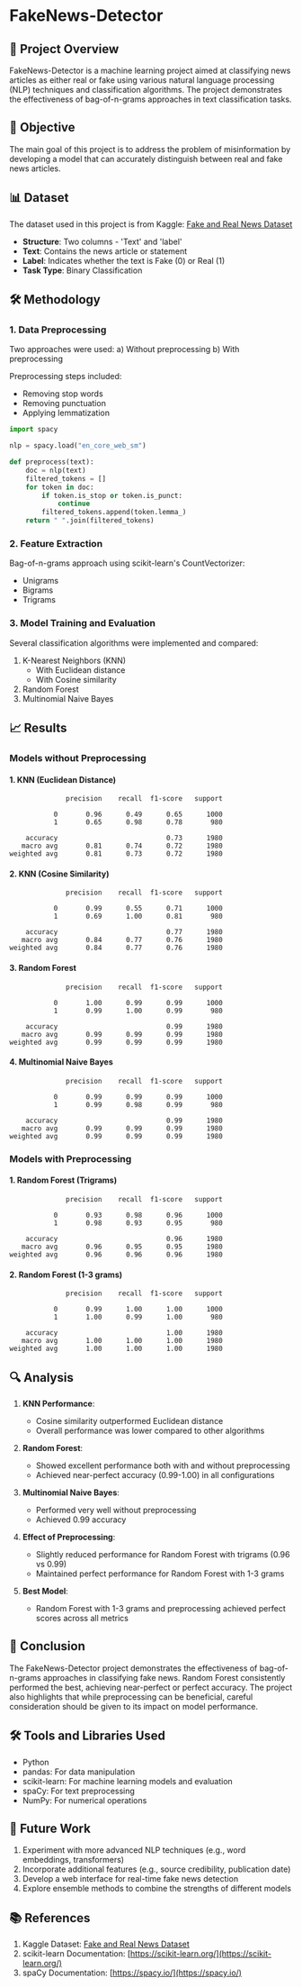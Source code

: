# FakeNews-Detector

## 📰 Project Overview

FakeNews-Detector is a machine learning project aimed at classifying news articles as either real or fake using various natural language processing (NLP) techniques and classification algorithms. The project demonstrates the effectiveness of bag-of-n-grams approaches in text classification tasks.

## 🎯 Objective

The main goal of this project is to address the problem of misinformation by developing a model that can accurately distinguish between real and fake news articles.

## 📊 Dataset

The dataset used in this project is from Kaggle: [Fake and Real News Dataset](https://www.kaggle.com/datasets/clmentbisaillon/fake-and-real-news-dataset)

- **Structure**: Two columns - 'Text' and 'label'
- **Text**: Contains the news article or statement
- **Label**: Indicates whether the text is Fake (0) or Real (1)
- **Task Type**: Binary Classification

## 🛠 Methodology

### 1. Data Preprocessing

Two approaches were used:
a) Without preprocessing
b) With preprocessing

Preprocessing steps included:
- Removing stop words
- Removing punctuation
- Applying lemmatization

```python
import spacy

nlp = spacy.load("en_core_web_sm")

def preprocess(text):
    doc = nlp(text)
    filtered_tokens = []
    for token in doc:
        if token.is_stop or token.is_punct:
            continue
        filtered_tokens.append(token.lemma_)
    return " ".join(filtered_tokens)
```

### 2. Feature Extraction

Bag-of-n-grams approach using scikit-learn's CountVectorizer:
- Unigrams
- Bigrams
- Trigrams

### 3. Model Training and Evaluation

Several classification algorithms were implemented and compared:

1. K-Nearest Neighbors (KNN)
   - With Euclidean distance
   - With Cosine similarity
2. Random Forest
3. Multinomial Naive Bayes

## 📈 Results

### Models without Preprocessing

#### 1. KNN (Euclidean Distance)
```
              precision    recall  f1-score   support

           0       0.96      0.49      0.65      1000
           1       0.65      0.98      0.78       980

    accuracy                           0.73      1980
   macro avg       0.81      0.74      0.72      1980
weighted avg       0.81      0.73      0.72      1980
```

#### 2. KNN (Cosine Similarity)
```
              precision    recall  f1-score   support

           0       0.99      0.55      0.71      1000
           1       0.69      1.00      0.81       980

    accuracy                           0.77      1980
   macro avg       0.84      0.77      0.76      1980
weighted avg       0.84      0.77      0.76      1980
```

#### 3. Random Forest
```
              precision    recall  f1-score   support

           0       1.00      0.99      0.99      1000
           1       0.99      1.00      0.99       980

    accuracy                           0.99      1980
   macro avg       0.99      0.99      0.99      1980
weighted avg       0.99      0.99      0.99      1980
```

#### 4. Multinomial Naive Bayes
```
              precision    recall  f1-score   support

           0       0.99      0.99      0.99      1000
           1       0.99      0.98      0.99       980

    accuracy                           0.99      1980
   macro avg       0.99      0.99      0.99      1980
weighted avg       0.99      0.99      0.99      1980
```

### Models with Preprocessing

#### 1. Random Forest (Trigrams)
```
              precision    recall  f1-score   support

           0       0.93      0.98      0.96      1000
           1       0.98      0.93      0.95       980

    accuracy                           0.96      1980
   macro avg       0.96      0.95      0.95      1980
weighted avg       0.96      0.96      0.96      1980
```

#### 2. Random Forest (1-3 grams)
```
              precision    recall  f1-score   support

           0       0.99      1.00      1.00      1000
           1       1.00      0.99      1.00       980

    accuracy                           1.00      1980
   macro avg       1.00      1.00      1.00      1980
weighted avg       1.00      1.00      1.00      1980
```

## 🔍 Analysis

1. **KNN Performance**: 
   - Cosine similarity outperformed Euclidean distance
   - Overall performance was lower compared to other algorithms

2. **Random Forest**:
   - Showed excellent performance both with and without preprocessing
   - Achieved near-perfect accuracy (0.99-1.00) in all configurations

3. **Multinomial Naive Bayes**:
   - Performed very well without preprocessing
   - Achieved 0.99 accuracy

4. **Effect of Preprocessing**:
   - Slightly reduced performance for Random Forest with trigrams (0.96 vs 0.99)
   - Maintained perfect performance for Random Forest with 1-3 grams

5. **Best Model**:
   - Random Forest with 1-3 grams and preprocessing achieved perfect scores across all metrics

## 🚀 Conclusion

The FakeNews-Detector project demonstrates the effectiveness of bag-of-n-grams approaches in classifying fake news. Random Forest consistently performed the best, achieving near-perfect or perfect accuracy. The project also highlights that while preprocessing can be beneficial, careful consideration should be given to its impact on model performance.

## 🛠 Tools and Libraries Used

- Python
- pandas: For data manipulation
- scikit-learn: For machine learning models and evaluation
- spaCy: For text preprocessing
- NumPy: For numerical operations

## 🔮 Future Work

1. Experiment with more advanced NLP techniques (e.g., word embeddings, transformers)
2. Incorporate additional features (e.g., source credibility, publication date)
3. Develop a web interface for real-time fake news detection
4. Explore ensemble methods to combine the strengths of different models

## 📚 References

1. Kaggle Dataset: [Fake and Real News Dataset](https://www.kaggle.com/datasets/clmentbisaillon/fake-and-real-news-dataset)
2. scikit-learn Documentation: [https://scikit-learn.org/](https://scikit-learn.org/)
3. spaCy Documentation: [https://spacy.io/](https://spacy.io/)
